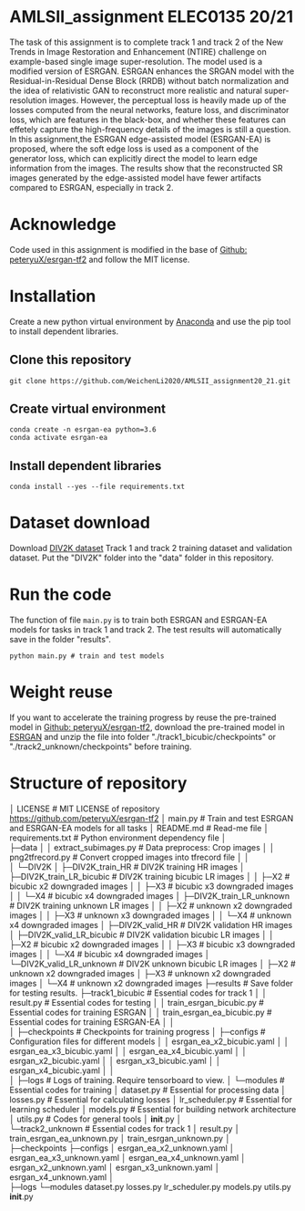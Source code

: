 # AMLSII_assignment ELEC0135 20/21 

 The task of this assignment is to complete track 1 and track 2 of the New Trends in Image Restoration and Enhancement (NTIRE) challenge on example-based single image super-resolution. The model used is a modified version of ESRGAN. ESRGAN enhances the SRGAN  model with the Residual-in-Residual Dense Block (RRDB) without batch normalization and the idea of relativistic GAN  to reconstruct more realistic and natural super-resolution images. However, the perceptual loss is heavily made up of the losses computed from the neural networks, feature loss, and discriminator loss, which are features in the black-box, and whether these features can effetely capture the high-frequency details of the images is still a question. In this assignment,the ESRGAN edge-assisted model (ESRGAN-EA) is proposed, where the soft edge loss is used as a component of the generator loss, which can explicitly direct the model to learn edge information from the images. The results show that the reconstructed SR images generated by the edge-assisted model have fewer artifacts compared to ESRGAN, especially in track 2.

# Acknowledge

Code used in this assignment is modified in the base of [Github: peteryuX/esrgan-tf2](https://github.com/peteryuX/esrgan-tf2) and follow the MIT license.

# Installation

Create a new python virtual environment by [Anaconda](https://www.anaconda.com/)  and use the pip tool to install dependent  libraries.

## Clone this repository

```
git clone https://github.com/WeichenLi2020/AMLSII_assignment20_21.git
```

## Create virtual environment

```
conda create -n esrgan-ea python=3.6
conda activate esrgan-ea
```

## Install dependent libraries

```
conda install --yes --file requirements.txt
```

# Dataset download

Download [DIV2K dataset](https://data.vision.ee.ethz.ch/cvl/DIV2K/) Track 1 and track 2 training dataset and validation dataset. Put the "DIV2K" folder into the "data" folder in this repository.

# Run the code

The function of file `main.py`  is to train both ESRGAN and ESRGAN-EA models for tasks in track 1 and track 2. The test results will automatically save in the folder "results".

```
python main.py # train and test models
```

# Weight reuse

If you want to accelerate the training progress by reuse the pre-trained model in [Github: peteryuX/esrgan-tf2](peteryuX/esrgan-tf2), download the pre-trained model in [ESRGAN](https://drive.google.com/file/d/1Nnob9TIAL1f6ef2C_YnS97KxM91bmE0_/view?usp=sharing) and unzip the file into folder "./track1_bicubic/checkpoints" or "./track2_unknown/checkpoints" before training.

# Structure of repository

│  LICENSE # MIT LICENSE of repository https://github.com/peteryuX/esrgan-tf2
│  main.py # Train and test ESRGAN and ESRGAN-EA models for all tasks
│  README.md # Read-me file
│  requirements.txt # Python environment dependency file
│  
├─data
│  │  extract_subimages.py 			# Data preprocess: Crop images
│  │  png2tfrecord.py 					  # Convert cropped images into tfrecord file
│  │  
│  └─DIV2K
│      ├─DIV2K_train_HR 							  # DIV2K training HR images
│      ├─DIV2K_train_LR_bicubic 			    # DIV2K training bicubic LR images
│      │  ├─X2 												# bicubic x2 downgraded images
│      │  ├─X3 												# bicubic x3 downgraded images
│      │  └─X4 												# bicubic x4 downgraded images
│      ├─DIV2K_train_LR_unknown 		   # DIV2K training unknown LR images
│      │  ├─X2 												# unknown x2 downgraded images
│      │  ├─X3 												# unknown x3 downgraded images
│      │  └─X4 												# unknown x4 downgraded images
│      ├─DIV2K_valid_HR							  # DIV2K validation HR images
│      ├─DIV2K_valid_LR_bicubic 				# DIV2K validation bicubic LR images
│      │  ├─X2 												# bicubic x2 downgraded images
│      │  ├─X3 												# bicubic x3 downgraded images
│      │  └─X4 												# bicubic x4 downgraded images
│      └─DIV2K_valid_LR_unknown 			# DIV2K unknown bicubic LR images
│          ├─X2 												# unknown x2 downgraded images
│          ├─X3 												# unknown x2 downgraded images
│          └─X4 												# unknown x2 downgraded images
├─results 													# Save folder for testing results.
├─track1_bicubic # Essential codes for track 1
│  │  result.py 											 # Essential codes for testing
│  │  train_esrgan_bicubic.py 				  # Essential codes for training ESRGAN
│  │  train_esrgan_ea_bicubic.py 			# Essential codes for training ESRGAN-EA
│  │  
│  ├─checkpoints 									  # Checkpoints for training progress
│  ├─configs 											   # Configuration files for different models
│  │      esrgan_ea_x2_bicubic.yaml
│  │      esrgan_ea_x3_bicubic.yaml
│  │      esrgan_ea_x4_bicubic.yaml
│  │      esrgan_x2_bicubic.yaml
│  │      esrgan_x3_bicubic.yaml
│  │      esrgan_x4_bicubic.yaml
│  │      
│  ├─logs 													# Logs of training. Require tensorboard to view.
│  └─modules 										    # Essential codes for training
│          dataset.py 									  # Essential for processing data
│          losses.py 										 # Essential for calculating losses
│          lr_scheduler.py 							  # Essential for learning scheduler
│          models.py 									  # Essential for building network architecture
│          utils.py 											# Codes for general tools
│          __init__.py
│          
└─track2_unknown 								  # Essential codes for track 1
    │  result.py
    │  train_esrgan_ea_unknown.py
    │  train_esrgan_unknown.py
    │  
    ├─checkpoints
    ├─configs
    │      esrgan_ea_x2_unknown.yaml
    │      esrgan_ea_x3_unknown.yaml
    │      esrgan_ea_x4_unknown.yaml
    │      esrgan_x2_unknown.yaml
    │      esrgan_x3_unknown.yaml
    │      esrgan_x4_unknown.yaml
    │      
    ├─logs
    └─modules
            dataset.py
            losses.py
            lr_scheduler.py
            models.py
            utils.py
            __init__.py
            